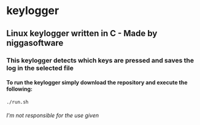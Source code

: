 # keylogger 
## Linux keylogger written in C - Made by niggasoftware
### This keylogger detects which keys are pressed and saves the log in the selected file 
#### To run the keylogger simply download the repository and execute the following: 
`./run.sh`

###### I'm not responsible for the use given
